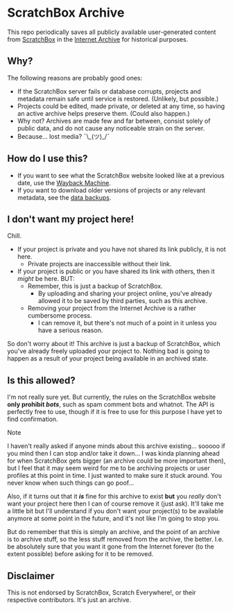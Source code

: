 # ScratchBox Archive

This repo periodically saves all publicly available user-generated content from [ScratchBox](https://github.com/ScratchEverywhere/ScratchBox) in the [Internet Archive](https://archive.org/details/@endless_ocean/lists/1/scratchbox-data-backups?sort=-publicdate) for historical purposes.

## Why?

The following reasons are probably good ones:

* If the ScratchBox server fails or database corrupts, projects and metadata remain safe until service is restored. (Unlikely, but possible.)
* Projects could be edited, made private, or deleted at any time, so having an active archive helps preserve them. (Could also happen.)
* Why not? Archives are made few and far between, consist solely of public data, and do not cause any noticeable strain on the server.
* Because... lost media? ¯\\\_(ツ)\_/¯

## How do I use this?

* If you want to see what the ScratchBox website looked like at a previous date, use the [Wayback Machine](https://web.archive.org/https://scratchbox.grady.link/explore).
* If you want to download older versions of projects or any relevant metadata, see the [data backups](https://archive.org/details/@endless_ocean/lists/1/scratchbox-data-backups?sort=-publicdate).

## I don't want my project here!

Chill.

* If your project is private and you have not shared its link publicly, it is not here.
  * Private projects are inaccessible without their link.
* If your project is public or you have shared its link with others, then it _might_ be here. BUT:
  * Remember, this is just a backup of ScratchBox.
    * By uploading and sharing your project online, you've already allowed it to be saved by third parties, such as this archive.
  * Removing your project from the Internet Archive is a rather cumbersome process.
    * I can remove it, but there's not much of a point in it unless you have a serious reason.

So don't worry about it! This archive is just a backup of ScratchBox, which you've already freely uploaded your project to. Nothing bad is going to happen as a result of your project being available in an archived state.

## Is this allowed?

I'm not really sure yet. But currently, the rules on the ScratchBox website **only prohibit *bots***, such as spam comment bots and whatnot. The API is perfectly free to use, though if it is free to use for this purpose I have yet to find confirmation.

> [!NOTE]
> I haven't really asked if anyone minds about this archive existing... sooooo if you mind then I can stop and/or take it down... I was kinda planning ahead for when ScratchBox gets bigger (an archive could be more important then), but I feel that it may seem weird for me to be archiving projects or user profiles at this point in time. I just wanted to make sure it stuck around. You never know when such things can go poof...
>
> Also, if it turns out that it ***is*** fine for this archive to exist **but** you *really* don't want your project here then I can of course remove it (just ask). It'll take me a little bit but I'll understand if you don't want your project(s) to be available anymore at some point in the future, and it's not like I'm going to stop you.
>
> But do remember that this is simply an archive, and the point of an archive is to archive stuff, so the less stuff removed from the archive, the better. I.e. be absolutely sure that you want it gone from the Internet forever (to the extent possible) before asking for it to be removed.

## Disclaimer

This is not endorsed by ScratchBox, Scratch Everywhere!, or their respective contributors. It's just an archive.

